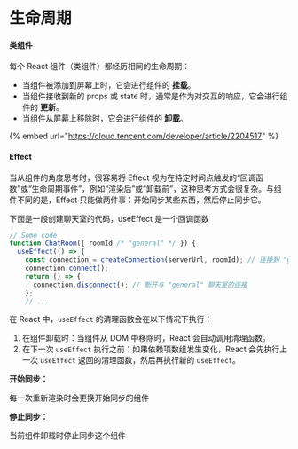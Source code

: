 # 生命周期

#### 类组件

每个 React 组件（类组件）都经历相同的生命周期：

* 当组件被添加到屏幕上时，它会进行组件的 **挂载**。
* 当组件接收到新的 props 或 state 时，通常是作为对交互的响应，它会进行组件的 **更新**。
* 当组件从屏幕上移除时，它会进行组件的 **卸载**。

{% embed url="https://cloud.tencent.com/developer/article/2204517" %}

#### Effect

当从组件的角度思考时，很容易将 Effect 视为在特定时间点触发的“回调函数”或“生命周期事件”，例如“渲染后”或“卸载前”，这种思考方式会很复杂。与组件不同的是，Effect 只能做两件事：开始同步某些东西，然后停止同步它。

下面是一段创建聊天室的代码，useEffect 是一个回调函数

```javascript
// Some code
function ChatRoom({ roomId /* "general" */ }) {
  useEffect(() => {
    const connection = createConnection(serverUrl, roomId); // 连接到 "general" 聊天室
    connection.connect();
    return () => {
      connection.disconnect(); // 断开与 "general" 聊天室的连接
    };
    // ...
```

在 React 中，`useEffect` 的清理函数会在以下情况下执行：

1. 在组件卸载时：当组件从 DOM 中移除时，React 会自动调用清理函数。
2. 在下一次 `useEffect` 执行之前：如果依赖项数组发生变化，React 会先执行上一次 `useEffect` 返回的清理函数，然后再执行新的 `useEffect`。

**开始同步：**

每一次重新渲染时会更换开始同步的组件

**停止同步：**

当前组件卸载时停止同步这个组件
